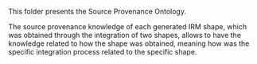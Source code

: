 This folder presents the Source Provenance Ontology.

The source provenance knowledge of each generated IRM shape, which was obtained through the integration of two shapes, allows to have the knowledge related to how the shape was obtained, meaning how was the specific integration process related to the specific shape.
